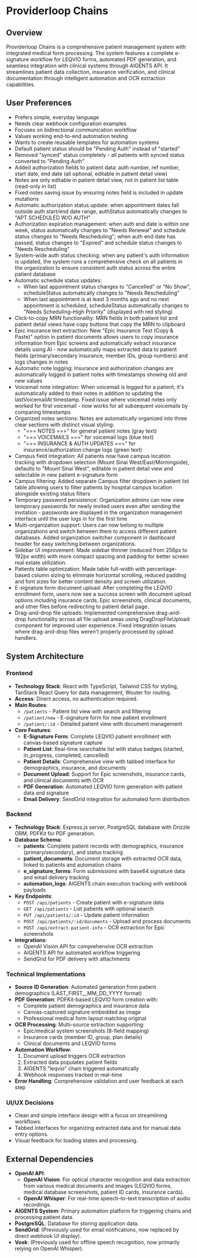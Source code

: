 # Providerloop Chains

## Overview
Providerloop Chains is a comprehensive patient management system with integrated medical form processing. The system features a complete e-signature workflow for LEQVIO forms, automated PDF generation, and seamless integration with clinical systems through AIGENTS API. It streamlines patient data collection, insurance verification, and clinical documentation through intelligent automation and OCR extraction capabilities.

## User Preferences
- Prefers simple, everyday language
- Needs clear webhook configuration examples
- Focuses on bidirectional communication workflow
- Values working end-to-end automation testing
- Wants to create reusable templates for automation systems
- Default patient status should be "Pending Auth" instead of "started"
- Removed "synced" status completely - all patients with synced status converted to "Pending Auth"
- Added authorization fields to patient data: auth number, ref number, start date, end date (all optional, editable in patient detail view)
- Notes are only editable in patient detail view, not in patient list table (read-only in list)
- Fixed notes saving issue by ensuring notes field is included in update mutations
- Automatic authorization status update: when appointment dates fall outside auth start/end date range, authStatus automatically changes to "APT SCHEDULED W/O AUTH"
- Authorization expiration management: when auth end date is within one week, status automatically changes to "Needs Renewal" and schedule status changes to "Needs Rescheduling"; when auth end date has passed, status changes to "Expired" and schedule status changes to "Needs Rescheduling"
- System-wide auth status checking: when any patient's auth information is updated, the system runs a comprehensive check on all patients in the organization to ensure consistent auth status across the entire patient database
- Automatic schedule status updates:
  - When last appointment status changes to "Cancelled" or "No Show", scheduleStatus automatically changes to "Needs Rescheduling"
  - When last appointment is at least 3 months ago and no next appointment is scheduled, scheduleStatus automatically changes to "Needs Scheduling–High Priority" (displayed with red styling)
- Click-to-copy MRN functionality: MRN fields in both patient list and patient detail views have copy buttons that copy the MRN to clipboard
- Epic insurance text extraction: New "Epic Insurance Text (Copy & Paste)" option in patient documents allows users to copy insurance information from Epic screens and automatically extract insurance details using AI - now automatically maps extracted data to patient fields (primary/secondary insurance, member IDs, group numbers) and logs changes in notes
- Automatic note logging: Insurance and authorization changes are automatically logged in patient notes with timestamps showing old and new values
- Voicemail note integration: When voicemail is logged for a patient, it's automatically added to their notes in addition to updating the lastVoicemailAt timestamp. Fixed issue where voicemail notes only worked for first voicemail - now works for all subsequent voicemails by comparing timestamps
- Organized notes sections: Notes are automatically organized into three clear sections with distinct visual styling:
  - "=== NOTES ===" for general patient notes (gray text)
  - "=== VOICEMAILS ===" for voicemail logs (blue text)  
  - "=== INSURANCE & AUTH UPDATES ===" for insurance/authorization change logs (green text)
- Campus field integration: All patients now have campus location tracking with dropdown selection (Mount Sinai West/East/Morningside), defaults to "Mount Sinai West", editable in patient detail view and selectable in new patient e-signature form
- Campus filtering: Added separate Campus filter dropdown in patient list table allowing users to filter patients by hospital campus location alongside existing status filters
- Temporary password persistence: Organization admins can now view temporary passwords for newly invited users even after sending the invitation - passwords are displayed in the organization management interface until the user logs in for the first time
- Multi-organization support: Users can now belong to multiple organizations and switch between them to access different patient databases. Added organization switcher component in dashboard header for easy switching between organizations.
- Sidebar UI improvement: Made sidebar thinner (reduced from 256px to 192px width) with more compact spacing and padding for better screen real estate utilization.
- Patients table optimization: Made table full-width with percentage-based column sizing to eliminate horizontal scrolling, reduced padding and font sizes for better content density and screen utilization.
- E-signature form document upload: After completing the LEQVIO enrollment form, users now see a success screen with document upload options including insurance cards, Epic screenshots, clinical documents, and other files before redirecting to patient detail page.
- Drag-and-drop file uploads: Implemented comprehensive drag-and-drop functionality across all file upload areas using DragDropFileUpload component for improved user experience. Fixed integration issues where drag-and-drop files weren't properly processed by upload handlers.

## System Architecture

### Frontend
- **Technology Stack**: React with TypeScript, Tailwind CSS for styling, TanStack React Query for data management, Wouter for routing.
- **Access**: Direct access, no authentication required.
- **Main Routes**:
    - `/patients` - Patient list view with search and filtering
    - `/patient/new` - E-signature form for new patient enrollment
    - `/patient/:id` - Detailed patient view with document management
- **Core Features**:
    - **E-Signature Form**: Complete LEQVIO patient enrollment with canvas-based signature capture
    - **Patient List**: Real-time searchable list with status badges (started, in_progress, completed, cancelled)
    - **Patient Details**: Comprehensive view with tabbed interface for demographics, insurance, and documents
    - **Document Upload**: Support for Epic screenshots, insurance cards, and clinical documents with OCR
    - **PDF Generation**: Automated LEQVIO form generation with patient data and signature
    - **Email Delivery**: SendGrid integration for automated form distribution

### Backend
- **Technology Stack**: Express.js server, PostgreSQL database with Drizzle ORM, PDFKit for PDF generation.
- **Database Schema**: 
    - **patients**: Complete patient records with demographics, insurance (primary/secondary), and status tracking
    - **patient_documents**: Document storage with extracted OCR data, linked to patients and automation chains
    - **e_signature_forms**: Form submissions with base64 signature data and email delivery tracking
    - **automation_logs**: AIGENTS chain execution tracking with webhook payloads
- **Key Endpoints**:
    - `POST /api/patients` - Create patient with e-signature data
    - `GET /api/patients` - List patients with optional search
    - `PUT /api/patients/:id` - Update patient information
    - `POST /api/patients/:id/documents` - Upload and process documents
    - `POST /api/extract-patient-info` - OCR extraction for Epic screenshots
- **Integrations**: 
    - OpenAI Vision API for comprehensive OCR extraction
    - AIGENTS API for automated workflow triggering
    - SendGrid for PDF delivery with attachments

### Technical Implementations
- **Source ID Generation**: Automated generation from patient demographics (LAST_FIRST__MM_DD_YYYY format)
- **PDF Generation**: PDFKit-based LEQVIO form creation with:
    - Complete patient demographics and insurance data
    - Canvas-captured signature embedded as image
    - Professional medical form layout matching original
- **OCR Processing**: Multi-source extraction supporting:
    - Epic/medical system screenshots (8-field mapping)
    - Insurance cards (member ID, group, plan details)
    - Clinical documents and LEQVIO forms
- **Automation Workflow**:
    1. Document upload triggers OCR extraction
    2. Extracted data populates patient fields
    3. AIGENTS "leqvio" chain triggered automatically
    4. Webhook responses tracked in real-time
- **Error Handling**: Comprehensive validation and user feedback at each step

### UI/UX Decisions
- Clean and simple interface design with a focus on streamlining workflows.
- Tabbed interfaces for organizing extracted data and for manual data entry options.
- Visual feedback for loading states and processing.

## External Dependencies

- **OpenAI API**:
    - **OpenAI Vision**: For optical character recognition and data extraction from various medical documents and images (LEQVIO forms, medical database screenshots, patient ID cards, insurance cards).
    - **OpenAI Whisper**: For real-time speech-to-text transcription of audio recordings.
- **AIGENTS System**: Primary automation platform for triggering chains and processing patient data.
- **PostgreSQL**: Database for storing application data.
- **SendGrid**: (Previously used for email notifications, now replaced by direct webhook UI display).
- **Vosk**: (Previously used for offline speech recognition, now primarily relying on OpenAI Whisper).